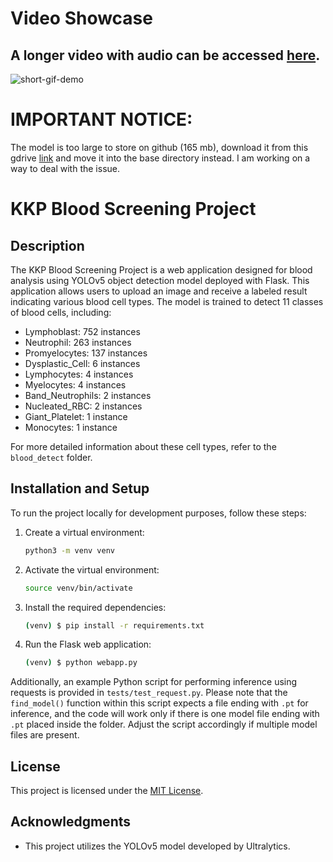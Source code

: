 # Video Showcase
## A longer video with audio can be accessed [here](https://youtu.be/f5Gqn_xpqrw?si=AmdydtLuWuDTVfvh).

![short-gif-demo](shortDemo.gif)

# IMPORTANT NOTICE: 
The model is too large to store on github (165 mb), download it from this gdrive [link](https://drive.google.com/file/d/1gt0WlQmDNakDTlcrvcE-3LFMi9BP1ZCE/view?usp=drive_link) and move it into the base directory instead. I am working on a way to deal with the issue.

# KKP Blood Screening Project

## Description
The KKP Blood Screening Project is a web application designed for blood analysis using YOLOv5 object detection model deployed with Flask. This application allows users to upload an image and receive a labeled result indicating various blood cell types. The model is trained to detect 11 classes of blood cells, including:
- Lymphoblast: 752 instances
- Neutrophil: 263 instances
- Promyelocytes: 137 instances
- Dysplastic_Cell: 6 instances
- Lymphocytes: 4 instances
- Myelocytes: 4 instances
- Band_Neutrophils: 2 instances
- Nucleated_RBC: 2 instances
- Giant_Platelet: 1 instance
- Monocytes: 1 instance

For more detailed information about these cell types, refer to the `blood_detect` folder.

## Installation and Setup
To run the project locally for development purposes, follow these steps:
1. Create a virtual environment:
   ```bash
   python3 -m venv venv
   ```
2. Activate the virtual environment:
   ```bash
   source venv/bin/activate
   ```
3. Install the required dependencies:
   ```bash
   (venv) $ pip install -r requirements.txt
   ```
4. Run the Flask web application:
   ```bash
   (venv) $ python webapp.py
   ```

Additionally, an example Python script for performing inference using requests is provided in `tests/test_request.py`. Please note that the `find_model()` function within this script expects a file ending with `.pt` for inference, and the code will work only if there is one model file ending with `.pt` placed inside the folder. Adjust the script accordingly if multiple model files are present.

## License
This project is licensed under the [MIT License](LICENSE).

## Acknowledgments
- This project utilizes the YOLOv5 model developed by Ultralytics.
